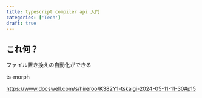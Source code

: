 ```yaml
---
title: typescript compiler api 入門
categories: ['Tech']
draft: true
---
```


## これ何？

ファイル置き換えの自動化ができる

ts-morph

https://www.docswell.com/s/hireroo/K382Y1-tskaigi-2024-05-11-11-30#p15
